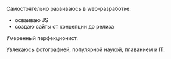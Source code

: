 Самостоятельно развиваюсь в web-разработке:
- осваиваю JS
- создаю сайты от концепции до релиза

Умеренный перфекционист.

Увлекаюсь фотографией, популярной наукой, плаванием и IT.
<!--
**kubyshkin-r/kubyshkin-r** is a ✨ _special_ ✨ repository because its `README.md` (this file) appears on your GitHub profile.

Here are some ideas to get you started:

- 🔭 I’m currently working on ...
- 🌱 I’m currently learning ...
- 👯 I’m looking to collaborate on ...
- 🤔 I’m looking for help with ...
- 💬 Ask me about ...
- 📫 How to reach me: ...
- 😄 Pronouns: ...
- ⚡ Fun fact: ...
-->
